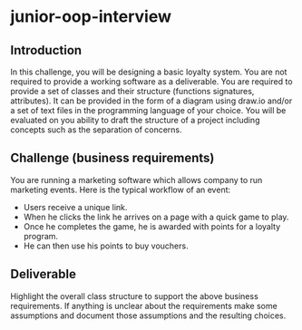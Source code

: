 # junior-oop-interview

## Introduction

In this challenge, you will be designing a basic loyalty system. You are not required to provide a working software as a deliverable. You are required to provide a set of classes and their structure (functions signatures, attributes).
It can be provided in the form of a diagram using draw.io and/or a set of text files in the programming language of your choice.
You will be evaluated on you ability to draft the structure of a project including concepts such as the separation of concerns.

## Challenge (business requirements)

You are running a marketing software which allows company to run marketing events. Here is the typical workflow of an event:
* Users receive a unique link.
* When he clicks the link he arrives on a page with a quick game to play.
* Once he completes the game, he is awarded with points for a loyalty program.
* He can then use his points to buy vouchers.

## Deliverable

Highlight the overall class structure to support the above business requirements. If anything is unclear about the requirements make some assumptions and document those assumptions and the resulting choices.
